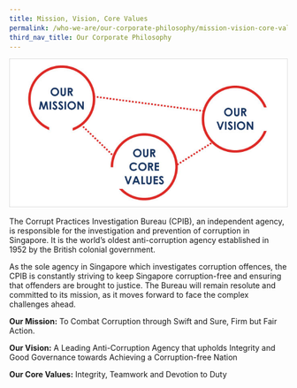 ```yaml
---
title: Mission, Vision, Core Values
permalink: /who-we-are/our-corporate-philosophy/mission-vision-core-values/
third_nav_title: Our Corporate Philosophy
---
```


<img src="/images/who-we-are_missn-vision-values.jpg" alt="mission vision core values">

The Corrupt Practices Investigation Bureau (CPIB), an independent agency, is responsible for the investigation and prevention of corruption in Singapore. It is the world’s oldest anti-corruption agency established in 1952 by the British colonial government.

As the sole agency in Singapore which investigates corruption offences, the CPIB is constantly striving to keep Singapore corruption-free and ensuring that offenders are brought to justice. The Bureau will remain resolute and committed to its mission, as it moves forward to face the complex challenges ahead.

**Our Mission:** To Combat Corruption through Swift and Sure, Firm but Fair Action.

**Our Vision:** A Leading Anti-Corruption Agency that upholds Integrity and Good Governance towards Achieving a Corruption-free Nation

**Our Core Values:** Integrity, Teamwork and Devotion to Duty
